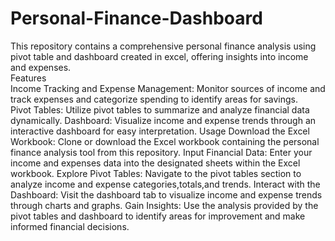 # Personal-Finance-Dashboard
This repository contains a comprehensive personal finance analysis using pivot table and dashboard created in excel, offering insights into income and expenses.  
Features  
Income Tracking and Expense Management: Monitor sources of income and track expenses and categorize spending to identify areas for savings.  
Pivot Tables: Utilize pivot tables to summarize and analyze financial data dynamically.
Dashboard: Visualize income and expense trends through an interactive dashboard for easy interpretation.
Usage
Download the Excel Workbook: Clone or download the Excel workbook containing the personal finance analysis tool from this repository.
Input Financial Data: Enter your income and expenses data into the designated sheets within the Excel workbook.
Explore Pivot Tables: Navigate to the pivot tables section to analyze income and expense categories,totals,and trends.
Interact with the Dashboard: Visit the dashboard tab to visualize income and expense trends through charts and graphs.
Gain Insights: Use the analysis provided by the pivot tables and dashboard to identify areas for improvement and make informed financial decisions.
